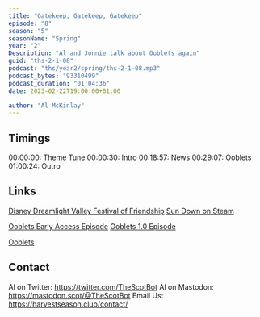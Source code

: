 ```yaml
---
title: "Gatekeep, Gatekeep, Gatekeep"
episode: "8"
season: "5"
seasonName: "Spring"
year: "2"
Description: "Al and Jonnie talk about Ooblets again"
guid: "ths-2-1-08"
podcast: "ths/year2/spring/ths-2-1-08.mp3"
podcast_bytes: "93310499"
podcast_duration: "01:04:36"
date: 2023-02-22T19:00:00+01:00

author: "Al McKinlay"
---
```


## Timings

00:00:00: Theme Tune
00:00:30: Intro
00:18:57: News
00:29:07: Ooblets
01:00:24: Outro

## Links

[Disney Dreamlight Valley Festival of Friendship](https://disneydreamlightvalley.com/news/A-Festival-Of-Friendship-Content-Update)
[Sun Down on Steam](https://store.steampowered.com/app/2308360/Sun_Down/)

[Ooblets Early Access Episode](https://www.harvestseason.club/episode/year1/summer/1-2-19-ooblets-first-impressions/)
[Ooblets 1.0 Episode](https://www.harvestseason.club/episode/year1/winter/1-4-19-ooblets/)

[Ooblets](https://ooblets.com/)

## Contact

Al on Twitter: https://twitter.com/TheScotBot
Al on Mastodon: https://mastodon.scot/@TheScotBot
Email Us: https://harvestseason.club/contact/
